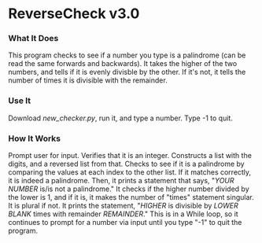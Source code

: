 # ReverseCheck v3.0
### What It Does
This program checks to see if a number you type is a palindrome (can be read the same forwards and backwards). It takes the higher of the two numbers, and tells if it is evenly divisble by the other. If it's not, it tells the number of times it is divisible with the remainder.
### Use It
Download *new_checker.py*, run it, and type a number. Type -1 to quit.
### How It Works
Prompt user for input. Verifies that it is an integer. Constructs a list with the digits, and a reversed list from that. Checks to see if it is a palindrome by comparing the values at each index to the other list. If it matches correctly, it is indeed a palindrome. Then, it prints a statement that says, "*YOUR NUMBER* is/is not a palindrome." It checks if the higher number divided by the lower is 1, and if it is, it makes the number of "times" statement singular. It is plural if not. It prints the statement, "*HIGHER* is divisible by *LOWER* *BLANK* times with remainder *REMAINDER*." This is in a While loop, so it continues to prompt for a number via input until you type "-1" to quit the program.
